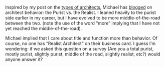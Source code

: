 Inspired by my post on the [types of
architects](http://devhawk.net/2004/01/22/type-of-architects/),
Michael has
[blogged](http://www.cerkit.com/cerkitBlog/PermaLink.aspx?guid=e0b5eb55-efb5-4748-9cb1-0ff8f3170fc2)
on architect behavior: the Purist vs. the Realist. I leaned heavily to
the purist side earlier in my career, but I have evolved to be more
middle-of-the-road between the two. (note the use of the word “more”
implying that I have not yet reached the middle-of-the-road).

Michael implied that I care about title and function more than behavior.
Of course, no one has “Realist Architect” on their business card. I
guess I’m wondering: if we asked this question on a survey (Are you a
total purist, mostly purist, slightly purist, middle of the road,
slightly realist, etc?) would anyone answer it?
